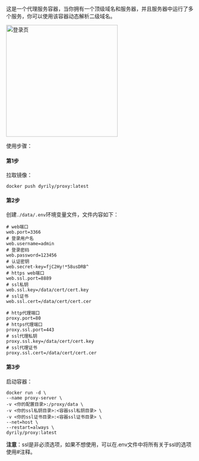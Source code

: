 这是一个代理服务容器，当你拥有一个顶级域名和服务器，并且服务器中运行了多个服务，你可以使用该容器动态解析二级域名。

<img src="https://rilyzhang.github.io/picture-service/proxy.readme/introduce.png" alt="登录页" height="300">

使用步骤：

#### 第1步

拉取镜像：

```
docker push dyrily/proxy:latest
```

#### 第2步

创建```./data/.env```环境变量文件，文件内容如下：

```
# web端口
web.port=3366
# 登录用户名
web.username=admin
# 登录密码
web.password=123456
# 认证密钥
web.secret-key=fjC2Hy!*58usDRB^
# https web端口
web.ssl.port=8889
# ssl私钥
web.ssl.key=/data/cert/cert.key
# ssl证书
web.ssl.cert=/data/cert/cert.cer

# http代理端口
proxy.port=80
# https代理端口
proxy.ssl.port=443
# ssl代理私钥
proxy.ssl.key=/data/cert/cert.key
# ssl代理证书
proxy.ssl.cert=/data/cert/cert.cer
```

#### 第3步

启动容器：

```
docker run -d \
--name proxy-server \
-v <你的配置目录>:/proxy/data \
-v <你的ssl私钥目录>:<容器ssl私钥目录> \
-v <你的ssl证书目录>:<容器ssl证书目录> \
--net=host \
--restart=always \
dyrily/proxy:latest
```

**注意**：ssl是非必须选项，如果不想使用，可以在.env文件中将所有关于ssl的选项使用#注释。
